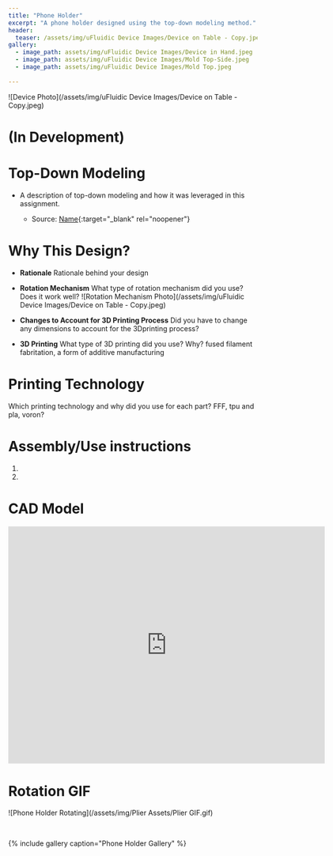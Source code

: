```yaml
---
title: "Phone Holder"
excerpt: "A phone holder designed using the top-down modeling method."
header:
  teaser: /assets/img/uFluidic Device Images/Device on Table - Copy.jpeg
gallery:
  - image_path: assets/img/uFluidic Device Images/Device in Hand.jpeg
  - image_path: assets/img/uFluidic Device Images/Mold Top-Side.jpeg
  - image_path: assets/img/uFluidic Device Images/Mold Top.jpeg
   
---
```


![Device Photo](/assets/img/uFluidic Device Images/Device on Table - Copy.jpeg)

# (In Development)

# Top-Down Modeling

* A description of top-down modeling and how it was leveraged in this assignment.

  * Source: [Name](LINK){:target="_blank" rel="noopener"}


# Why This Design?

* **Rationale** Rationale behind your design

* **Rotation Mechanism** What type of rotation mechanism did you use? Does it work well?
![Rotation Mechanism Photo](/assets/img/uFluidic Device Images/Device on Table - Copy.jpeg)

* **Changes to Account for 3D Printing Process** Did you have to change any dimensions to account for the 3Dprinting process?

* **3D Printing** What type of 3D printing did you use? Why? fused filament fabritation, a form of additive manufacturing


# Printing Technology

Which printing technology and why did you use for each part? 
FFF, tpu and pla, voron?

# Assembly/Use instructions

1. 
2. 


# CAD Model
<iframe src="https://vanderbilt643.autodesk360.com/shares/public/SH286ddQT78850c0d8a4a6dad7d02316b283?mode=embed" width="640" height="480" allowfullscreen="true" webkitallowfullscreen="true" mozallowfullscreen="true"  frameborder="0"></iframe>

<br>

# Rotation GIF
![Phone Holder Rotating](/assets/img/Plier Assets/Plier GIF.gif)

<br>

{% include gallery caption="Phone Holder Gallery" %}
